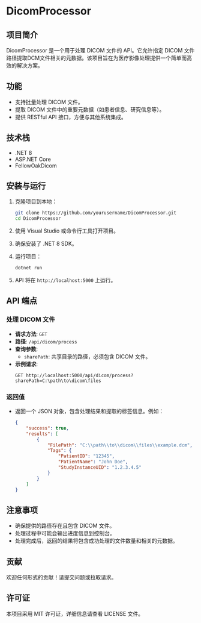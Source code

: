# DicomProcessor

## 项目简介
DicomProcessor 是一个用于处理 DICOM 文件的 API。它允许指定 DICOM 文件路径提取DCM文件相关的元数据。该项目旨在为医疗影像处理提供一个简单而高效的解决方案。

## 功能
- 支持批量处理 DICOM 文件。
- 提取 DICOM 文件中的重要元数据（如患者信息、研究信息等）。
- 提供 RESTful API 接口，方便与其他系统集成。

## 技术栈
- .NET 8
- ASP.NET Core
- FellowOakDicom

## 安装与运行
1. 克隆项目到本地：
   ```bash
   git clone https://github.com/yourusername/DicomProcessor.git
   cd DicomProcessor
   ```

2. 使用 Visual Studio 或命令行工具打开项目。

3. 确保安装了 .NET 8 SDK。

4. 运行项目：
   ```bash
   dotnet run
   ```

5. API 将在 `http://localhost:5000` 上运行。

## API 端点

### 处理 DICOM 文件
- **请求方法**: `GET`
- **路径**: `/api/dicom/process`
- **查询参数**:
  - `sharePath`: 共享目录的路径，必须包含 DICOM 文件。
- **示例请求**:
  ```http
  GET http://localhost:5000/api/dicom/process?sharePath=C:\path\to\dicom\files
  ```

### 返回值
- 返回一个 JSON 对象，包含处理结果和提取的标签信息。例如：
  ```json
  {
      "success": true,
      "results": [
          {
              "FilePath": "C:\\path\\to\\dicom\\files\\example.dcm",
              "Tags": {
                  "PatientID": "12345",
                  "PatientName": "John Doe",
                  "StudyInstanceUID": "1.2.3.4.5"
              }
          }
      ]
  }
  ```

## 注意事项
- 确保提供的路径存在且包含 DICOM 文件。
- 处理过程中可能会输出进度信息到控制台。
- 处理完成后，返回的结果将包含成功处理的文件数量和相关的元数据。

## 贡献
欢迎任何形式的贡献！请提交问题或拉取请求。

## 许可证
本项目采用 MIT 许可证，详细信息请查看 LICENSE 文件。
